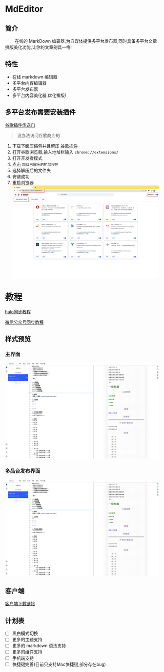 # MdEditor

## 简介

&#x3000; &#x3000;在线的 MarkDown 编辑器,为自媒体提供多平台发布器,同时具备多平台文章排版美化功能,让你的文章别具一格!

## 特性

- 在线 markdown 编辑器
- 多平台内容编辑器
- 多平台发布器
- 多平台内容美化器,优化排版!

## 多平台发布需要安装插件

[谷歌插件传送门](https://chrome.google.com/webstore/detail/%E5%BE%AE%E4%BF%A1%E5%85%AC%E4%BC%97%E5%8F%B7%E5%90%8C%E6%AD%A5%E5%8A%A9%E6%89%8B/hchobocdmclopcbnibdnoafilagadion)
> 没办法访问谷歌商店的

1. 下载下面压缩包并且解压
   [谷歌插件](https://github.com/UvDream/MdEditor/blob/master/docs/1.0.13_0.zip)
2. 打开谷歌浏览器,输入地址栏输入 `chrome://extensions/`
3. 打开开发者模式
4. 点击 `加载已解压的扩展程序`
5. 选择解压后的文件夹
6. 安装成功
7. 重启浏览器
   ![示例](./docs/chrome.jpg)

# 教程

[halo同步教程](./docs/halo.md)

[微信公众号同步教程](./docs/weixin.md)

## 样式预览

### 主界面

![MdEditor](./docs/mdeditor-1.jpg)

### 多品台发布界面

![MdEditor](./docs/mdeditor-1.jpg)

## 客户端

[客户端下载链接](https://github.com/UvDream/MdEditor/releases)

## 计划表

- [ ] 黑白模式切换
- [ ] 更多的主题支持
- [ ] 更多的 markdown 语法支持
- [ ] 更多的组件支持
- [ ] 手机端支持
- [ ] 快捷键完善(目前只支持Mac快捷键,部分存在bug)
